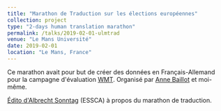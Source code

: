 ```yaml
---
title: "Marathon de Traduction sur les élections européennes"
collection: project
type: "2-days human translation marathon"
permalink: /talks/2019-02-01-ulmtrad
venue: "Le Mans Université"
date: 2019-02-01
location: "Le Mans, France"
---
```


Ce marathon avait pour but de créer des données en Français-Allemand pour la campagne d'évaluation [WMT](http://www.statmt.org/wmt19/translation-task.html).
Organisé par [Anne Baillot](http://www.anne-baillot.eu/) et moi-même.

[Édito d'Albrecht Sonntag](https://euradio.fr/podcast/ledito-dalbrecht-sonntag-un-marathon-tres-particulier/) (ESSCA) à propos du marathon de traduction.


